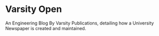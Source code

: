 # Varsity Open

An Engineering Blog By Varsity Publications, detailing how a University Newspaper is created and maintained.
